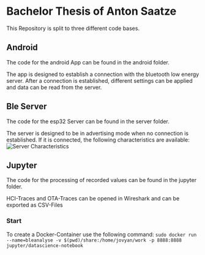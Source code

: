 # Bachelor Thesis of Anton Saatze
This Repository is split to three different code bases.

## Android
The code for the android App can be found in the android folder.

The app is designed to establish a connection with the bluetooth low energy server. After a connection is established, different settings can be applied and data can be read from the server.

## Ble Server
The code for the esp32 Server can be found in the server folder. 

The server is designed to be in advertising mode when no connection is established. If it is connected, the following characteristics are available:
![Server Characteristics](images/server.jpg)


## Jupyter
The code for the processing of recorded values can be found in the jupyter folder.

HCI-Traces and OTA-Traces can be opened in Wireshark and can be exported as CSV-Files

### Start
To create a Docker-Container use the following command:
```sudo docker run --name=bleanalyse -v $(pwd)/share:/home/jovyan/work -p 8888:8888 jupyter/datascience-notebook```
